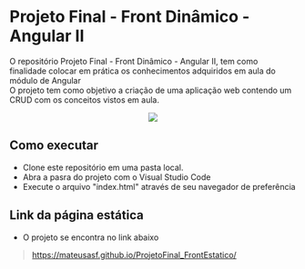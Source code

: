 # Projeto Final - Front Dinâmico - Angular II</br>

O repositório Projeto Final - Front Dinâmico - Angular II, tem como finalidade colocar em prática os conhecimentos adquiridos em aula do módulo de Angular<br/>
O projeto tem como objetivo a criação de uma aplicação web contendo um CRUD com os conceitos vistos em aula.

<p align="center">
  <img src="imagens/capaProjeto.png"/>
</p>

## Como executar
- Clone este repositório em uma pasta local.
- Abra a pasra do projeto com o Visual Studio Code
- Execute o arquivo "index.html" através de seu navegador de preferência

## Link da página estática
- O projeto se encontra no link abaixo</br>
>https://mateusasf.github.io/ProjetoFinal_FrontEstatico/
